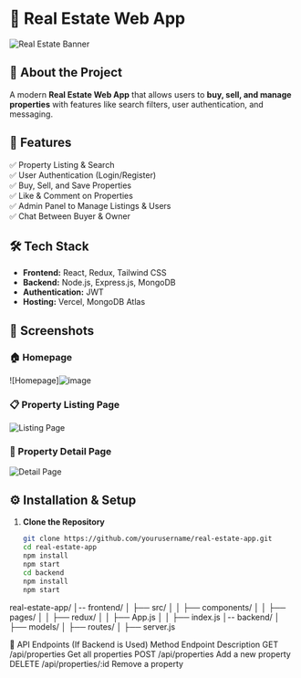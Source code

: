 # 🏡 Real Estate Web App  
![Real Estate Banner](https://your-image-link.com/banner.png)

## 🚀 About the Project  
A modern **Real Estate Web App** that allows users to **buy, sell, and manage properties** with features like search filters, user authentication, and messaging.

## 🎯 Features  
✅ Property Listing & Search  
✅ User Authentication (Login/Register)  
✅ Buy, Sell, and Save Properties  
✅ Like & Comment on Properties  
✅ Admin Panel to Manage Listings & Users  
✅ Chat Between Buyer & Owner  

## 🛠 Tech Stack  
- **Frontend:** React, Redux, Tailwind CSS  
- **Backend:** Node.js, Express.js, MongoDB  
- **Authentication:** JWT  
- **Hosting:** Vercel, MongoDB Atlas  

## 📸 Screenshots  
### **🏠 Homepage**  
![Homepage]![image](https://github.com/user-attachments/assets/06b13562-3c9f-4312-a14a-c4c9ad8a5f76)

### **📋 Property Listing Page**  
![Listing Page](https://your-image-link.com/listing.png)  

### **📄 Property Detail Page**  
![Detail Page](https://your-image-link.com/detail.png)  

## ⚙️ Installation & Setup  

1. **Clone the Repository**  
   ```bash
   git clone https://github.com/yourusername/real-estate-app.git
   cd real-estate-app
   npm install
   npm start
   cd backend
   npm install
   npm start
   
real-estate-app/
│-- frontend/
│   ├── src/
│   │   ├── components/
│   │   ├── pages/
│   │   ├── redux/
│   │   ├── App.js
│   │   ├── index.js
│-- backend/
│   ├── models/
│   ├── routes/
│   ├── server.js


  📌 API Endpoints (If Backend is Used)
Method	Endpoint	Description
GET	/api/properties	Get all properties
POST	/api/properties	Add a new property
DELETE	/api/properties/:id	Remove a property





